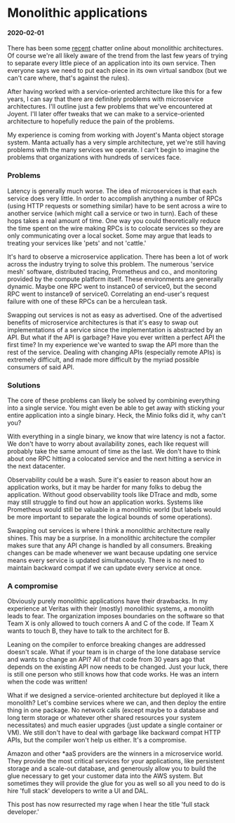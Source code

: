 # Monolithic applications
#### 2020-02-01

There has been some [recent](https://thenewstack.io/this-week-in-programming-forget-microservices-monoliths-are-the-way-forward/)
chatter online about monolithic architectures. Of
course we're all likely aware of the trend from the last few years of trying to
separate every little piece of an application into its own service. Then
everyone says we need to put each piece in its own virtual sandbox (but we can't
care where, that's against the rules).

After having worked with a service-oriented architecture like this for a few
years, I can say that there are definitely problems with microservice
architectures.  I'll outline just a few problems that we've encountered at
Joyent. I'll later offer tweaks that we can make to a service-oriented
architecture to hopefully reduce the pain of the problems.

My experience is coming from working with Joyent's Manta object storage system.
Manta actually has a very simple architecture, yet we're still having problems
with the many services we operate. I can't begin to imagine the problems that
organizations with hundreds of services face.

### Problems

Latency is generally much worse. The idea of microservices is that each service
does very little. In order to accomplish anything a number of RPCs (using HTTP
requests or something similar) have to be sent across a wire to another service
(which might call a service or two in turn). Each of these hops takes a real
amount of time. One way you could theoretically reduce the time spent on the
wire making RPCs is to colocate services so they are only communicating over
a local socket. Some may argue that leads to treating your services like 'pets'
and not 'cattle.'

It's hard to observe a microservice application. There has been a lot of work
across the industry trying to solve this problem. The numerous 'service mesh'
software, distributed tracing, Prometheus and co., and monitoring provided by
the compute platform itself. These environments are generally dynamic. Maybe
one RPC went to instance0 of service0, but the second RPC went to instance9 of
service0. Correlating an end-user's request failure with one of these RPCs can
be a herculean task.

Swapping out services is not as easy as advertised. One of the advertised
benefits of microservice architectures is that it's easy to swap out
implementations of a service since the implementation is abstracted by an API.
But what if the API is garbage? Have you ever written a perfect API the first
time? In my experience we've wanted to swap the API more than the rest of the
service. Dealing with changing APIs (especially remote APIs) is extremely
difficult, and made more difficult by the myriad possible consumers of said API.

### Solutions

The core of these problems can likely be solved by combining everything into a
single service. You might even be able to get away with sticking your entire
application into a single binary. Heck, the Minio folks did it, why can't you?

With everything in a single binary, we know that wire latency is not a factor.
We don't have to worry about availability zones, each like request will probably
take the same amount of time as the last. We don't have to think about one RPC
hitting a colocated service and the next hitting a service in the next
datacenter.

Observability could be a wash. Sure it's easier to reason about how an
application works, but it may be harder for many folks to debug the application.
Without good observability tools like DTrace and mdb, some may still struggle
to find out how an application works. Systems like Prometheus would still be
valuable in a monolithic world (but labels would be more important to separate
the logical bounds of some operations).

Swapping out services is where I think a monolithic architecture really shines.
This may be a surprise. In a monolithic architecture the compiler makes sure
that any API change is handled by all consumers. Breaking changes can be made
whenever we want because updating one service means every service is updated
simultaneously. There is no need to maintain backward compat if we can update
every service at once.

### A compromise

Obviously purely monolithic applications have their drawbacks. In my experience
at Veritas with their (mostly) monolithic systems, a monolith leads to fear.
The organization imposes boundaries on the software so that Team X is only
allowed to touch corners A and C of the code. If Team X wants to touch B, they
have to talk to the architect for B.

Leaning on the compiler to enforce breaking changes are addressed doesn't scale.
What if your team is in charge of the lone database service and wants to change
an API? All of that code from 30 years ago that depends on the existing API now
needs to be changed. Just your luck, there is still one person who still knows
how that code works. He was an intern when the code was written!

What if we designed a service-oriented architecture but deployed it like a
monolith? Let's combine services where we can, and then deploy the entire thing
in one package. No network calls (except maybe to a database and long term
storage or whatever other shared resources your system necessitates) and much
easier upgrades (just update a single container or VM). We still don't have to
deal with garbage like backward compat HTTP APIs, but the compiler won't help
us either. It's a compromise.

Amazon and other *aaS providers are the winners in a microservice world. They
provide the most critical services for your applications, like persistent
storage and a scale-out database, and generously allow you to build the glue
necessary to get your customer data into the AWS system. But sometimes they will
provide the glue for you as well so all you need to do is hire 'full stack'
developers to write a UI and DAL.

This post has now resurrected my rage when I hear the title 'full stack
developer.'
